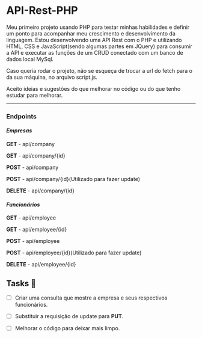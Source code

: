 # API-Rest-PHP

Meu primeiro projeto usando PHP para testar minhas habilidades e definir um ponto para acompanhar meu crescimento e desenvolvimento da linguagem.
Estou desenvolvendo uma API Rest com o PHP e utilizando HTML, CSS e JavaScript(sendo algumas partes em JQuery) para consumir a API e executar as funções de um CRUD conectado com um banco de dados local MySql.

Caso queria rodar o projeto, não se esqueça de trocar a url do fetch para o da sua máquina, no arquivo script.js.

Aceito ideias e sugestões do que melhorar no código ou do que tenho estudar para melhorar.

---
### Endpoints

#### *Empresas*

**GET** - api/company

**GET** - api/company/{id}

**POST** - api/company

**POST** - api/company/{id}(Utilizado para fazer update)

**DELETE** - api/company/{id}

#### *Funcionários*
**GET** - api/employee

**GET** - api/employee/{id}

**POST** - api/employee

**POST** - api/employee/{id}(Utilizado para fazer update)

**DELETE** - api/employee/{id}


## Tasks 📝

- [ ] Criar uma consulta que mostre a empresa e seus respectivos funcionários.
- [ ] Substituir a requisição de update para **PUT**.
- [ ] Melhorar o código para deixar mais limpo.

